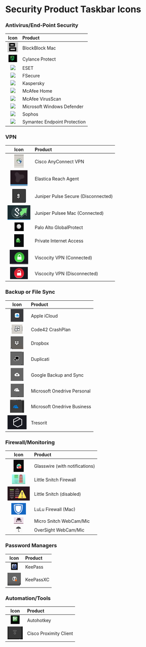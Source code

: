 # Security Product Taskbar Icons

### Antivirus/End-Point Security
| Icon                                                          | Product                               |
| :---:                                                         | :---                                  |
| ![](/images/blockblock-mac-malware-persistence-monitor.png)   | BlockBlock Mac                        |
| ![](/images/cylance-protect.png)                              | Cylance Protect                       |
| ![](/images/eset.png)                                         | ESET                                  |
| ![](/images/fsecure.png)                                      | FSecure                               |
| ![](/images/kaspersky.png)                                    | Kaspersky                             |
| ![](/images/mcafee_home.png)                                  | McAfee Home                           |
| ![](/images/mcafee_enterprise.png)                            | McAfee VirusScan                      |
| ![](/images/win_defender.png)                                 | Microsoft Windows Defender            |
| ![](/images/sophos.png)                                       | Sophos                                |
| ![](/images/sep.png)                                          | Symantec Endpoint Protection          |

### VPN
| Icon                                                          | Product                               |
| :---:                                                         | :---                                  |
| ![](/images/Cisco_VPN.jpg)                                    | Cisco AnyConnect VPN                  |
| ![](/images/elastica-reach-agent.png)                         | Elastica Reach Agent                  |
| ![](/images/pulse-vpn-disconnected.png)                       | Juniper Pulse Secure (Disconnected)   |
| ![](/images/pulse-secure-vpn-mac.png)                         | Juniper Pulsee Mac (Connected)        |
| ![](/images/vpn-palo-alto-globalprotect.png)                  | Palo Alto GlobalProtect               |
| ![](/images/VPN-Private-Internet-Access-Connected.png)        | Private Internet Access               |
| ![](/images/viscosity-vpn-connected.png)                      | Viscocity VPN (Connected)             |
| ![](/images/viscosity-vpn-disconnected.png)                   | Viscocity VPN (Disconnected)          |

### Backup or File Sync
| Icon                                                          | Product                               |
| :---:                                                         | :---                                  |
| ![](/images/icloud.png)                                       | Apple iCloud                          |
| ![](/images/Code42_CrashPlan_Backup.jpg)                      | Code42 CrashPlan                      |
| ![](/images/dropbox.png)                                      | Dropbox                               |
| ![](/images/duplicati.png)                                    | Duplicati                             |
| ![](/images/google-backup-and-sync.png)                       | Google Backup and Sync                |
| ![](/images/onedrive.png)                                     | Microsoft Onedrive Personal           |
| ![](/images/onedrive-biz.png)                                 | Microsoft Onedrive Business           |
| ![](/images/tresorit.png)                                     | Tresorit                              |

### Firewall/Monitoring
| Icon                                                          | Product                               |
| :---:                                                         | :---                                  |
| ![](/images/Glasswire-with-alerts.png)                        | Glasswire (with notifications)        |
| ![](/images/little-snitch-firewall.png)                       | Little Snitch Firewall                |
| ![](/images/little-snitch-disabled.png)                       | Little Snitch (disabled)              |
| ![](/images/lulu-firewall.png)                                | LuLu Firewall (Mac)                   |
| ![](/images/micro-snitch-mic-webcam-monitor.png)              | Micro Snitch WebCam/Mic               |
| ![](/images/oversight-mic-webcam-monitor.png)                 | OverSight WebCam/Mic                  |

### Password Managers
| Icon                                                          | Product                               |
| :---:                                                         | :---                                  |
| ![](/images/keepass.png)                                      | KeePass                               |
| ![](/images/KeePassXC.png)                                    | KeePassXC                             |

### Automation/Tools
| Icon                                                          | Product                               |
| :---:                                                         | :---                                  |
| ![](/images/autohotkey.png)                                   | Autohotkey                            |
| ![](/images/cisco-proximity-screen-sharing.png)               | Cisco Proximity Client                |

###